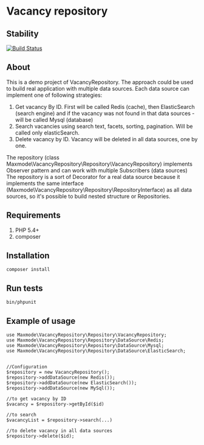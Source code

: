 Vacancy repository
==================
## Stability

[![Build Status](https://travis-ci.org/maxmode/vacancy_repository.png)](https://travis-ci.org/maxmode/vacancy_repository)

## About
This is a demo project of VacancyRepository.
The approach could be used to build real application with multiple data sources.
Each data source can implement one of following strategies:

1. Get vacancy By ID. First will be called Redis (cache), then ElasticSearch (search engine) and if the vacancy was not found in that data sources - will be called Mysql (database)
1. Search vacancies using search text, facets, sorting, pagination. Will be called only elasticSearch.
1. Delete vacancy by ID. Vacancy will be deleted in all data sources, one by one.

The repository (class Maxmode\VacancyRepository\Repository\VacancyRepository) implements Observer pattern and can work with multiple Subscribers (data sources) 
The repository is a sort of Decorator for a real data source because it implements
the same interface (Maxmode\VacancyRepository\Repository\RepositoryInterface) as all data sources,
so it's possible to build nested structure or Repositories.

## Requirements

1. PHP 5.4+
2. composer

## Installation

```composer install```

## Run tests
```bin/phpunit```

## Example of usage
```
use Maxmode\VacancyRepository\Repository\VacancyRepository;
use Maxmode\VacancyRepository\Repository\DataSource\Redis;
use Maxmode\VacancyRepository\Repository\DataSource\Mysql;
use Maxmode\VacancyRepository\Repository\DataSource\ElasticSearch;


//Configuration
$repository = new VacancyRepository();
$repository->addDataSource(new Redis());
$repository->addDataSource(new ElasticSearch());
$repository->addDataSource(new MySql());

//to get vacancy by ID
$vacancy = $repository->getById($id)

//to search
$vacancyList = $repository->search(...)

//to delete vacancy in all data sources
$repository->delete($id);
```


